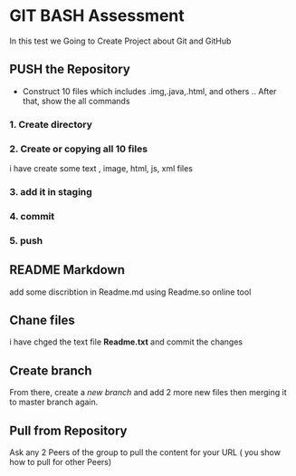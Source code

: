 # GIT BASH Assessment

In this test we Going to Create Project about Git and GitHub



## PUSH the Repository

 - Construct 10 files which includes .img,.java,.html, and others .. After that, show the all commands 
### 1. Create directory
### 2. Create or copying all 10 files
i have  create some text , image, html, js, xml files 
### 3. add it in staging
### 4. commit
### 5. push


## README Markdown 

add some discribtion in Readme.md using Readme.so online tool 


## Chane files 

i have chged the text file **Readme.txt** and commit the changes 

## Create branch 

From there, create a *new branch* and add 2 more new files then merging it to master branch again. 

## Pull from Repository 

Ask any 2 Peers of the group to pull the content for your URL ( you show how to pull for other Peers)

